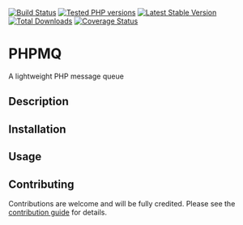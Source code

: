 [![Build Status](https://travis-ci.org/hollodotme/phpmq.svg?branch=master)](https://travis-ci.org/hollodotme/phpmq)
[![Tested PHP versions](https://php-eye.com/badge/hollodotme/phpmq/tested.svg)](https://php-eye.com/package/hollodotme/phpmq)
[![Latest Stable Version](https://poser.pugx.org/hollodotme/phpmq/v/stable)](https://packagist.org/packages/hollodotme/phpmq) 
[![Total Downloads](https://poser.pugx.org/hollodotme/phpmq/downloads)](https://packagist.org/packages/hollodotme/phpmq) 
[![Coverage Status](https://coveralls.io/repos/github/hollodotme/phpmq/badge.svg?branch=master)](https://coveralls.io/github/hollodotme/phpmq?branch=master)

# PHPMQ

A lightweight PHP message queue

## Description


## Installation

## Usage

## Contributing

Contributions are welcome and will be fully credited. Please see the [contribution guide](CONTRIBUTING.md) for details.


